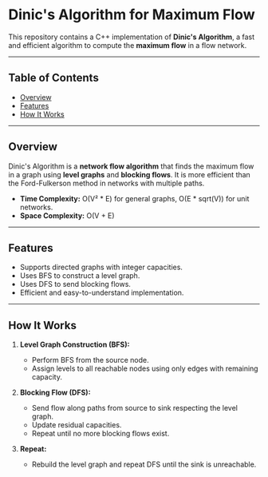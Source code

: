 # Dinic's Algorithm for Maximum Flow

This repository contains a C++ implementation of **Dinic's Algorithm**, a fast and efficient algorithm to compute the **maximum flow** in a flow network.

---

## Table of Contents
- [Overview](#overview)
- [Features](#features)
- [How It Works](#how-it-works)

---

## Overview

Dinic's Algorithm is a **network flow algorithm** that finds the maximum flow in a graph using **level graphs** and **blocking flows**. It is more efficient than the Ford-Fulkerson method in networks with multiple paths.

- **Time Complexity:** O(V² * E) for general graphs, O(E * sqrt(V)) for unit networks.
- **Space Complexity:** O(V + E)

---

## Features

- Supports directed graphs with integer capacities.
- Uses BFS to construct a level graph.
- Uses DFS to send blocking flows.
- Efficient and easy-to-understand implementation.

---

## How It Works

1. **Level Graph Construction (BFS):**
   - Perform BFS from the source node.
   - Assign levels to all reachable nodes using only edges with remaining capacity.

2. **Blocking Flow (DFS):**
   - Send flow along paths from source to sink respecting the level graph.
   - Update residual capacities.
   - Repeat until no more blocking flows exist.

3. **Repeat:**
   - Rebuild the level graph and repeat DFS until the sink is unreachable.


